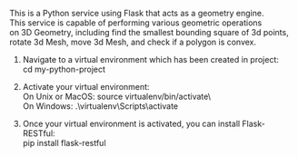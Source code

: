 This is a Python service using Flask that acts as a geometry engine. \
This service is capable of performing various geometric operations\
on 3D Geometry, including find the smallest bounding square of 3d points,\
rotate 3d Mesh, move 3d Mesh, and check if a polygon is convex.

1. Navigate to a virtual environment which has been created in project:\
cd my-python-project

2. Activate your virtual environment:\
On Unix or MacOS: source virtualenv/bin/activate\  
On Windows: .\virtualenv\Scripts\activate 

3. Once your virtual environment is activated, you can install Flask-RESTful:\
pip install flask-restful

